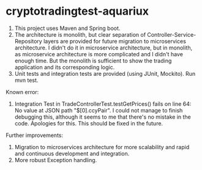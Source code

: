 # cryptotradingtest-aquariux
1. This project uses Maven and Spring boot.
2. The architecture is monolith, but clear separation of Controller-Service-Repository layers are provided for future migration to microservices architecture. I didn't do it in microservice architecture, but in monolith, as microservice architecture is more complicated and I didn't have enough time. But the monolith is sufficient to show the trading application and its corresponding logic.
3. Unit tests and integration tests are provided (using JUnit, Mockito). Run mvn test.

Known error:
1. Integration Test in TradeControllerTest.testGetPrices() fails on line 64: No value at JSON path "$[0].ccyPair". I could not manage to finish debugging this, although it seems to me that there's no mistake in the code. Apologies for this. This should be fixed in the future.

Further improvements:
1. Migration to microservices architecture for more scalability and rapid and continuous development and integration. 
2. More robust Exception handling.
